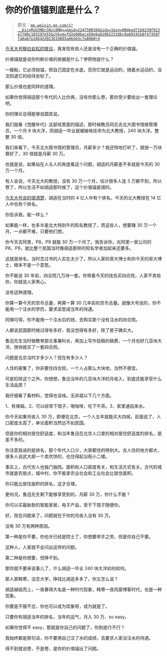 # 你的价值锚到底是什么？

> 原文：[`mp.weixin.qq.com/s?__biz=MzU3NDc5Nzc0NQ==&mid=2247500384&idx=1&sn=00deed71b8239f923e1788c103197e55&chksm=fd2e60beca59e9a810622318bc8a69191b0f47358ffa0a67e24642d923619885a66d43c7a886#rd`](http://mp.weixin.qq.com/s?__biz=MzU3NDc5Nzc0NQ==&mid=2247500384&idx=1&sn=00deed71b8239f923e1788c103197e55&chksm=fd2e60beca59e9a810622318bc8a69191b0f47358ffa0a67e24642d923619885a66d43c7a886#rd)

[今天大号聊白岩松的提议](https://mp.weixin.qq.com/s?__biz=MzU0MjYwNDU2Mw==&mid=2247497030&idx=1&sn=266dc176fa7f194c828626f2551d84d6&chksm=fb1a993acc6d102c11f1566e94a7d1e732b996affa134c1dac2741079443b998e748ae3b01b9&token=1754504085&lang=zh_CN&scene=21#wechat_redirect)，我发现有些人还是没有一个正确的价值锚。

价值锚就是说你判断价值的依据是什么？参照物是什么？

一艘船，它必须抛锚，把自己固定在水底，否则它就是运动的，随着水运动的，没法知道它的经纬坐标了。

那么价值也是同样的道理。 

如果你觉得胡适那个年代的人比你爽，没有你那么卷，那你至少要给出一套理论吧。 

你的理论总得能够自圆其说。 

我们就看《觉醒年代》这部戏里面的描述，那时候教员同志去北大图书馆做管理员，一个月 8 块大洋，而胡适一毕业就被破格任命为北大教授，240 块大洋。整整 30 倍。

我们来看下，今天北大图书馆的管理员，月薪多少？我还特地打听了，就按一万块算好了，30 倍就是月薪 30 万。

也就是说，如果站在人与人的角度看这个问题，胡适的月薪差不多就是今天的 30 万一个月。 

有人会说，今天北大的教授，没有 30 万一个月，估计很多人连 3 万都不到，所以卷了，所以生活不如胡适那时候了，这个价值锚是错的。 

[今天大号说的很清楚](https://mp.weixin.qq.com/s?__biz=MzU0MjYwNDU2Mw==&mid=2247497030&idx=1&sn=266dc176fa7f194c828626f2551d84d6&chksm=fb1a993acc6d102c11f1566e94a7d1e732b996affa134c1dac2741079443b998e748ae3b01b9&token=1754504085&lang=zh_CN&scene=21#wechat_redirect)，胡适在当时的 4 亿人中有个排名，今天的北大教授在 14 亿人中也有个排名。

你告诉我，能一样么？

如果能一样，也多半是北大特别牛的知名教授了，而这些人，想要赚 30 万一个月，一点都不难，只要他们想。

你今天去阿里，P8，P9 就能 30 万一个月了。我告诉你，光阿里一家公司的 P8，P9，就比整个民国当时像胡适那样的知名学者加起来还要多。 

这就是排名，当时念过书的人实在太少了，所以人家的哥大博士和你今天的哥大博士，根本不是一个意思。 

你不能说 30 年前，四合院几万块一套。你带着今天的钱去买四合院，人家不卖给你，你就说人家黑心。 

没有这种道理。

你算一算今天的货币总量，再算一算 30 几年前的货币总量。就像大号说的，你不能用一个注水的学历，要求梁思成当年的待遇。

同理可得，你不能用一个注水后的钱，去购买那个没有注水的四合院。

人都说民国那时候过得有多好，我没觉得有多好，除了房子确实大。 

鲁迅先生当时做教育部佥事兼科长，再加上写作投稿的稿费，一个月也好几百块大洋。很快就买了一套四合院。

问题是北京当时才多少人？现在有多少人？ 

人住的密集了，你非要住四合院，一个人占那么大块地，当然不便宜。

可是扣除这个之外，你想想，鲁迅当年的几百块大洋的月收入，到底还能享受什么生活品质？

我仔细看了看材料，觉得也没啥。无非就以下几个方面。

1、有保姆。2、可以经常下馆子，喝咖啡，吃下午茶。3、家里通自来水。

你今天如果月收入 30 万，即便在北京，一个人五年就能买大四居。前面说了，人口密度太高了，单论面积当然远不如民国。 

但是你的相对居住舒适度，和当年鲁迅在北京人口里的相对居住舒适度的排名，是差不多的。

你注意我说的是排名，那个年代人口少，大家都住的特别大。古人住的地方都大，很多人说武大郎一个卖炊饼的，也住得起沿街小二楼。

事实上，古代穷人也独门独院。面积和人口密度有关，和生活方式有关。古代的城市就是农居点，城中村，你不能拿农业社会和工业社会比居住面积。

你只能比居住面积的排名，这才合理。

更何况，鲁迅先生剩下能够享受到的，月薪 30 万，你什么不能？

你可以买最新款的智能家居，电子产品，至于下馆子随便你。 

好，现在问题来了，问题就在于你的月收入没有 30 万。 

没有 30 万有两种原因。

第一种是你不要，你也许已经是院士了，你想要举手之劳，但是你自己不要。

这种人，人家就不会问出这样的问题。

第二种是你想要，但挣不到。

那你就不要来说事儿了，什么胡适一毕业 240 块大洋如何如何。 

那人家韩寒，没念大学，挣钱比胡适多多了，你又怎么说？

胡适越级而上，一夜暴得大名是一种时代现象，韩寒一夜风靡博客时代，也是一种现象。

你要是不服不忿，你也可以成为现象呀，成为就是了。

只要你有胡适当年的排名，当年的运气，月入 30 万，so easy。 

如果你觉得不 easy，那就是你自己的问题了，你到底行不行？

我始终都是那句话，你不要用自己注了水的成绩，去要求人家没注水的待遇。

得不到就说卷，不是卷，是你的价值锚出了问题。